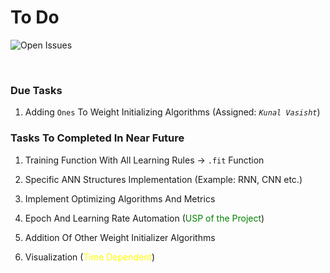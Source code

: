 # **To Do**
![Open Issues](https://img.shields.io/badge/Tasks-Team_Record_For_Handling_Issues-brightgreen?style=for-the-badge)

<br>

### **Due Tasks** 

1. Adding `Ones` To Weight Initializing Algorithms (Assigned: _`Kunal Vasisht`_)

### **Tasks To Completed In Near Future**

1. Training Function With All Learning Rules -> `.fit` Function

2. Specific ANN Structures Implementation (Example: RNN, CNN etc.)

3. Implement Optimizing Algorithms And Metrics

4. Epoch And Learning Rate Automation (<font color="green">USP of the Project</font>)

5. Addition Of Other Weight Initializer Algorithms

6. Visualization (<font color="yellow">Time Dependent</font>)
